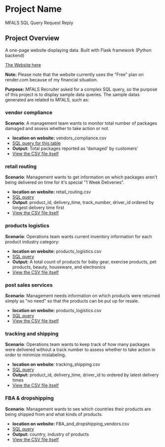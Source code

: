 # Project Name
MFALS SQL Query Request Reply 

## Project Overview
A one-page website displaying data. Built with Flask framework (Python backend)

[The Website here](https://mfals.onrender.com/)

**Note:** Please note that the website currently uses the "Free" plan on render.com because of my financial situation.

**Purpose:** MFALS Recruiter asked for a complex SQL query, so the purpose of this project is to display sample data queries. The sample datas generated are related to MFALS, such as:

### vendor compliance 
**Scenario**: A management team wants to monitor total number of packages damaged and assess whether to take action or not.
- **location on website:** vendors_compliance.csv
- [SQL query for this table](https://github.com/ghorus/mfals/blob/main/analyze_data/vendors_compliance.sql)
- **Output:** Total packages reported as 'damaged' by customers'
- [View the CSV file itself](https://github.com/ghorus/mfals/blob/main/analyze_data/csv_reports/vendors_compliance.csv)

### retail routing
**Scenario**: Management wants to get information on which packages aren't being delivered on time for it's special "1 Week Deliveries".
- **location on website:** retail_routing.csv
- [SQL query](https://github.com/ghorus/mfals/blob/main/analyze_data/retail_routing.sql)
- **Output**: product_id, delivery_time, track_number, driver_id ordered by longest delivery time first
- [View the CSV file itself](https://github.com/ghorus/mfals/blob/main/analyze_data/csv_reports/retail_routing.csv)
  
### products logistics
**Scenario**: Operations team wants current inventory information for each product industry category:
- **location on website:** products_logistics.csv
- [SQL query](https://github.com/ghorus/mfals/blob/main/analyze_data/products_logistics.sql)
- **Output:** A total count of products for baby gear, exercise products, pet products, beauty, houseware, and electronics
- [View the CSV file itself](https://github.com/ghorus/mfals/blob/main/analyze_data/csv_reports/products_logistics.csv)
  
### post sales services
**Scenario**: Management needs information on which products were returned simply as "no need" so that the products can be put up for resale.
- **location on website:** products_logistics.csv
- [SQL query](https://github.com/ghorus/mfals/blob/main/analyze_data/post_sales_refurbish.sql)
- [View the CSV file itself](https://github.com/ghorus/mfals/blob/main/analyze_data/csv_reports/post_sales_refurbish.csv)
  
### tracking and shipping
**Scenario**: Operations team wants to keep track of how many packages were delivered without a track number to assess whether to take action in order to minimize mislabeling. 
- **location on website**: tracking_shipping.csv
- [SQL query](https://github.com/ghorus/mfals/blob/main/analyze_data/tracking_shipping.sql)
- **Output:** product_id, delivery_time, driver_id to ordered by latest delivery times
- [View the CSV file itself](https://github.com/ghorus/mfals/blob/main/analyze_data/csv_reports/tracking_shipping.csv)
  
### FBA & dropshipping
**Scenario**: Management wants to see which countries their products are being shipped from and what kinds of products.
- **location on website:** FBA_and_dropshipping_vendors.csv
- [SQL query](https://github.com/ghorus/mfals/blob/main/analyze_data/FBA_and_dropshipping_vendors.sql)
- **Output:** country, industry of products
- [View the CSV file itself](https://github.com/ghorus/mfals/blob/main/analyze_data/csv_reports/FBA_and_dropshipping_vendors.csv)

